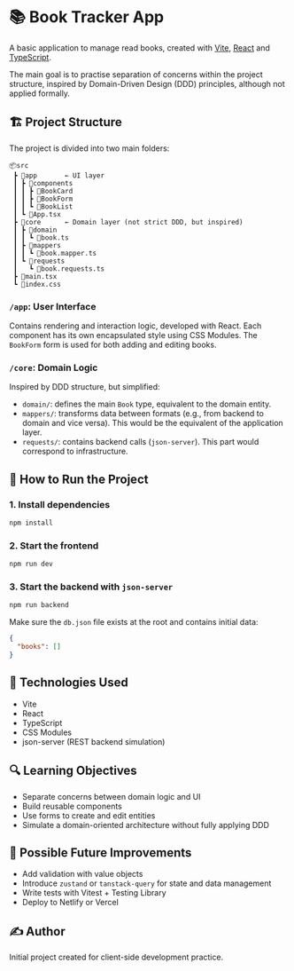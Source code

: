 # 📚 Book Tracker App

A basic application to manage read books, created with [Vite](https://vitejs.dev/), [React](https://react.dev/) and [TypeScript](https://www.typescriptlang.org/).

The main goal is to practise separation of concerns within the project structure, inspired by Domain-Driven Design (DDD) principles, although not applied formally.

## 🏗️ Project Structure

The project is divided into two main folders:

```
📦src
 ┣ 📂app       ← UI layer
 ┃ ┣ 📂components
 ┃ ┃ ┣ 📂BookCard
 ┃ ┃ ┣ 📂BookForm
 ┃ ┃ ┗ 📂BookList
 ┃ ┗ 📜App.tsx
 ┣ 📂core      ← Domain layer (not strict DDD, but inspired)
 ┃ ┣ 📂domain
 ┃ ┃ ┗ 📜book.ts
 ┃ ┣ 📂mappers
 ┃ ┃ ┗ 📜book.mapper.ts
 ┃ ┗ 📂requests
 ┃   ┗ 📜book.requests.ts
 ┣ 📜main.tsx
 ┗ 📜index.css
```

### `/app`: User Interface

Contains rendering and interaction logic, developed with React. Each component has its own encapsulated style using CSS Modules. The `BookForm` form is used for both adding and editing books.

### `/core`: Domain Logic

Inspired by DDD structure, but simplified:

- `domain/`: defines the main `Book` type, equivalent to the domain entity.
- `mappers/`: transforms data between formats (e.g., from backend to domain and vice versa). This would be the equivalent of the application layer.
- `requests/`: contains backend calls (`json-server`). This part would correspond to infrastructure.

## 🚀 How to Run the Project

### 1. Install dependencies

```bash
npm install
```

### 2. Start the frontend

```bash
npm run dev
```

### 3. Start the backend with `json-server`

```bash
npm run backend
```

Make sure the `db.json` file exists at the root and contains initial data:

```json
{
  "books": []
}
```

## 🧱 Technologies Used

- Vite
- React
- TypeScript
- CSS Modules
- json-server (REST backend simulation)

## 🔍 Learning Objectives

- Separate concerns between domain logic and UI
- Build reusable components
- Use forms to create and edit entities
- Simulate a domain-oriented architecture without fully applying DDD

## 📂 Possible Future Improvements

- Add validation with value objects
- Introduce `zustand` or `tanstack-query` for state and data management
- Write tests with Vitest + Testing Library
- Deploy to Netlify or Vercel

## ✍️ Author

Initial project created for client-side development practice.
